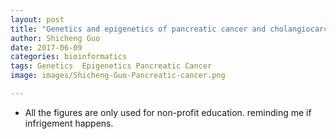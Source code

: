 ```yaml
---
layout: post
title: "Genetics and epigenetics of pancreatic cancer and cholangiocarcinoma"
author: Shicheng Guo
date: 2017-06-09
categories: bioinformatics
tags: Genetics  Epigenetics Pancreatic Cancer
image: images/Shicheng-Guo-Pancreatic-cancer.png	

---
```









* All the figures are only used for non-profit education. reminding me if infrigement happens.
